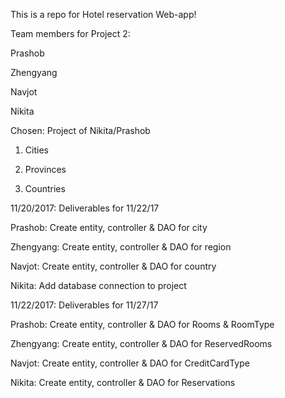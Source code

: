 This is a repo for Hotel reservation Web-app!

Team members for Project 2:

Prashob

Zhengyang

Navjot

Nikita

Chosen: Project of Nikita/Prashob

1. Cities

2. Provinces

3. Countries


11/20/2017: 
Deliverables for 11/22/17

Prashob: Create entity, controller & DAO for city 

Zhengyang: Create entity, controller & DAO for region

Navjot: Create entity, controller & DAO for country

Nikita: Add database connection to project

11/22/2017: 
Deliverables for 11/27/17

Prashob: Create entity, controller & DAO for Rooms & RoomType 

Zhengyang: Create entity, controller & DAO for ReservedRooms

Navjot: Create entity, controller & DAO for CreditCardType

Nikita: Create entity, controller & DAO for Reservations

